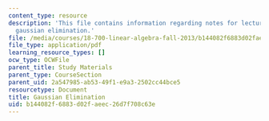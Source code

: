 ```yaml
---
content_type: resource
description: 'This file contains information regarding notes for lectures 8 and 9:
  gaussian elimination.'
file: /media/courses/18-700-linear-algebra-fall-2013/b144082f6883d02faeec26d7f708c63e_MIT18_700F13_gauss.pdf
file_type: application/pdf
learning_resource_types: []
ocw_type: OCWFile
parent_title: Study Materials
parent_type: CourseSection
parent_uid: 2a547985-ab53-49f1-e9a3-2502cc44bce5
resourcetype: Document
title: Gaussian Elimination
uid: b144082f-6883-d02f-aeec-26d7f708c63e
---
```

